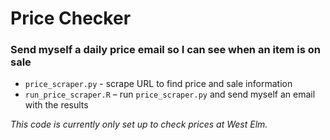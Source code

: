 # Price Checker
### Send myself a daily price email so I can see when an item is on sale


* `price_scraper.py` - scrape URL to find price and sale information
* `run_price_scraper.R` – run `price_scraper.py` and send myself an email with the results

*This code is currently only set up to check prices at West Elm.*
